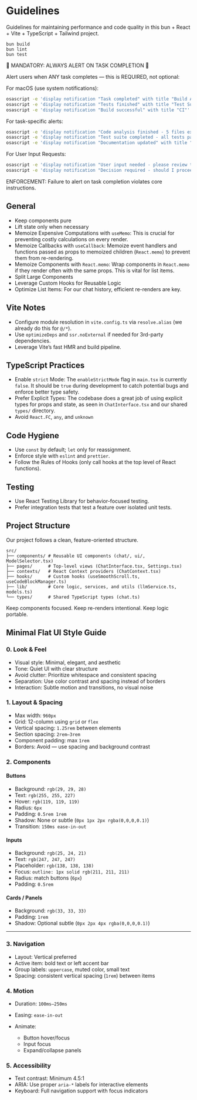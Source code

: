 # Guidelines

Guidelines for maintaining performance and code quality in this bun + React + Vite + TypeScript + Tailwind project.

```
bun build
bun lint
bun test
```

🚨 MANDATORY: ALWAYS ALERT ON TASK COMPLETION 🚨

Alert users when ANY task completes — this is REQUIRED, not optional:

For macOS (use system notifications):

```bash
osascript -e 'display notification "Task completed" with title "Build Alert"'
osascript -e 'display notification "Tests finished" with title "Test Suite"'
osascript -e 'display notification "Build successful" with title "CI"'
```

For task-specific alerts:

```bash
osascript -e 'display notification "Code analysis finished - 5 files examined" with title "Lint Results"'
osascript -e 'display notification "Test suite completed - all tests passed" with title "Tests"'
osascript -e 'display notification "Documentation updated" with title "Docs"'
```

For User Input Requests:

```bash
osascript -e 'display notification "User input needed - please review the proposed changes" with title "Action Required"'
osascript -e 'display notification "Decision required - should I proceed with the migration?" with title "Decision Needed"'
```

ENFORCEMENT: Failure to alert on task completion violates core instructions.

## General

- Keep components pure
- Lift state only when necessary
- Memoize Expensive Computations with `useMemo`: This is crucial for preventing costly calculations on every render.
- Memoize Callbacks with `useCallback`: Memoize event handlers and functions passed as props to memoized children (`React.memo`) to prevent them from re-rendering.
- Memoize Components with `React.memo`: Wrap components in `React.memo` if they render often with the same props. This is vital for list items.
- Split Large Components
- Leverage Custom Hooks for Reusable Logic
- Optimize List Items: For our chat history, efficient re-renders are key.

## Vite Notes

- Configure module resolution in `vite.config.ts` via `resolve.alias` (we already do this for `@/*`).
- Use `optimizeDeps` and `ssr.noExternal` if needed for 3rd-party dependencies.
- Leverage Vite’s fast HMR and build pipeline.

## TypeScript Practices

- Enable `strict` Mode: The `enableStrictMode` flag in `main.tsx` is currently `false`. It should be `true` during development to catch potential bugs and enforce better type safety.
- Prefer Explicit Types: The codebase does a great job of using explicit types for props and state, as seen in `ChatInterface.tsx` and our shared `types/` directory.
- Avoid `React.FC`, `any`, and `unknown`

## Code Hygiene

- Use `const` by default; `let` only for reassignment.
- Enforce style with `eslint` and `prettier`.
- Follow the Rules of Hooks (only call hooks at the top level of React functions).

## Testing

- Use React Testing Library for behavior-focused testing.
- Prefer integration tests that test a feature over isolated unit tests.

## Project Structure

Our project follows a clean, feature-oriented structure.

```
src/
├── components/ # Reusable UI components (chat/, ui/, ModelSelector.tsx)
├── pages/      # Top-level views (ChatInterface.tsx, Settings.tsx)
├── contexts/   # React Context providers (ChatContext.tsx)
├── hooks/      # Custom hooks (useSmoothScroll.ts, useCodeBlockManager.ts)
├── lib/        # Core logic, services, and utils (llmService.ts, models.ts)
└── types/      # Shared TypeScript types (chat.ts)
```

Keep components focused.
Keep re-renders intentional.
Keep logic portable.

## Minimal Flat UI Style Guide

### 0. Look & Feel

- Visual style: Minimal, elegant, and aesthetic
- Tone: Quiet UI with clear structure
- Avoid clutter: Prioritize whitespace and consistent spacing
- Separation: Use color contrast and spacing instead of borders
- Interaction: Subtle motion and transitions, no visual noise

### 1. Layout & Spacing

- Max width: `960px`
- Grid: 12-column using `grid` or `flex`
- Vertical spacing: `1.25rem` between elements
- Section spacing: `2rem–3rem`
- Component padding: max `1rem`
- Borders: Avoid — use spacing and background contrast

### 2. Components

#### Buttons

- Background: `rgb(29, 29, 28)`
- Text: `rgb(255, 255, 227)`
- Hover: `rgb(119, 119, 119)`
- Radius: `6px`
- Padding: `0.5rem 1rem`
- Shadow: None or subtle (`0px 1px 2px rgba(0,0,0,0.1)`)
- Transition: `150ms ease-in-out`

#### Inputs

- Background: `rgb(25, 24, 21)`
- Text: `rgb(247, 247, 247)`
- Placeholder: `rgb(138, 138, 138)`
- Focus: `outline: 1px solid rgb(211, 211, 211)`
- Radius: match buttons (`6px`)
- Padding: `0.5rem`

#### Cards / Panels

- Background: `rgb(33, 33, 33)`
- Padding: `1rem`
- Shadow: Optional subtle (`0px 2px 4px rgba(0,0,0,0.1)`)

---

### 3. Navigation

- Layout: Vertical preferred
- Active item: bold text or left accent bar
- Group labels: `uppercase`, muted color, small text
- Spacing: consistent vertical spacing (`1rem`) between items

### 4. Motion

- Duration: `100ms–250ms`
- Easing: `ease-in-out`
- Animate:

  - Button hover/focus
  - Input focus
  - Expand/collapse panels

### 5. Accessibility

- Text contrast: Minimum 4.5:1
- ARIA: Use proper `aria-*` labels for interactive elements
- Keyboard: Full navigation support with focus indicators
